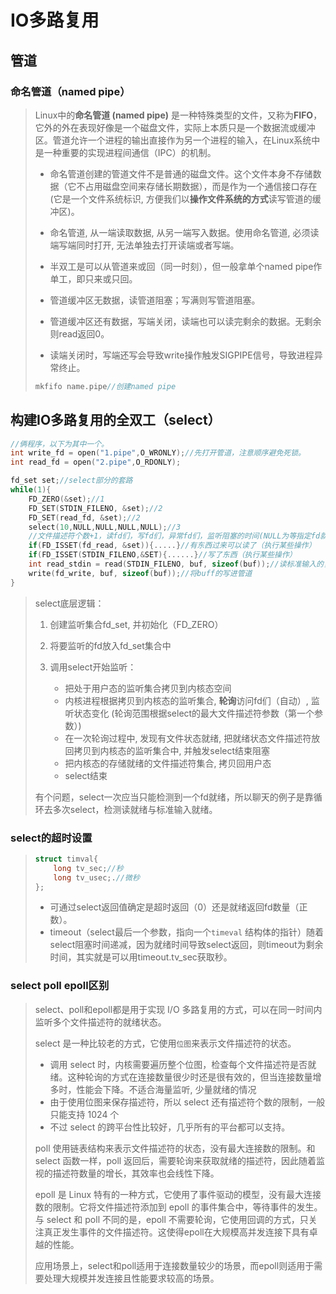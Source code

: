 # IO多路复用

##  管道

### 命名管道（named pipe）

> Linux中的**命名管道 (named  pipe)** 是一种特殊类型的文件，又称为**FIFO**，它外的外在表现好像是一个磁盘文件，实际上本质只是一个数据流或缓冲区。管道允许一个进程的输出直接作为另一个进程的输入，在Linux系统中是一种重要的实现进程间通信（IPC）的机制。
>
> - 命名管道创建的管道文件不是普通的磁盘文件。这个文件本身不存储数据（它不占用磁盘空间来存储长期数据），而是作为一个通信接口存在 (它是一个文件系统标识, 方便我们以**操作文件系统的方式**读写管道的缓冲区)。
>
> - 命名管道, 从一端读取数据, 从另一端写入数据。使用命名管道, 必须读端写端同时打开, 无法单独去打开读端或者写端。
>
> - 半双工是可以从管道来或回（同一时刻），但一般拿单个named pipe作单工，即只来或只回。
>
> - 管道缓冲区无数据，读管道阻塞；写满则写管道阻塞。
>
> - 管道缓冲区还有数据，写端关闭，读端也可以读完剩余的数据。无剩余则read返回0。
>
> - 读端关闭时，写端还写会导致write操作触发SIGPIPE信号，导致进程异常终止。
>
>   
>
> ````c
> mkfifo name.pipe//创建named pipe
> ````
>

## 构建IO多路复用的全双工（select）

```c
//俩程序，以下为其中一个。
int write_fd = open("1.pipe",O_WRONLY);//先打开管道，注意顺序避免死锁。
int read_fd = open("2.pipe",O_RDONLY);

fd_set set;//select部分的套路
while(1){
    FD_ZERO(&set);//1
    FD_SET(STDIN_FILENO, &set);//2
    FD_SET(read_fd, &set);//2
    select(10,NULL,NULL,NULL,NULL);//3
    //文件描述符个数+1，读fd们，写fd们，异常fd们，监听阻塞的时间(NULL为等指定fd就绪，0为不等待检查fd直接返回)；
    if(FD_ISSET(fd_read, &set)){.....}//有东西过来可以读了（执行某些操作）
    if(FD_ISSET(STDIN_FILENO,&SET){......}//写了东西（执行某些操作）
    int read_stdin = read(STDIN_FILENO, buf, sizeof(buf));//读标准输入的，传到buff
    write(fd_write, buf, sizeof(buf));//将buff的写进管道
}
```

> select底层逻辑：
>
> 1. 创建监听集合fd_set, 并初始化（FD_ZERO）
>
> 2. 将要监听的fd放入fd_set集合中
> 3. 调用select开始监听：
>    - 把处于用户态的监听集合拷贝到内核态空间
>    - 内核进程根据拷贝到内核态的监听集合, **轮询**访问fd们（自动）, 监听状态变化 (轮询范围根据select的最大文件描述符参数（第一个参数）)
>    - 在一次轮询过程中, 发现有文件状态就绪, 把就绪状态文件描述符放回拷贝到内核态的监听集合中, 并触发select结束阻塞
>    - 把内核态的存储就绪的文件描述符集合, 拷贝回用户态
>    - select结束
>
> 有个问题，select一次应当只能检测到一个fd就绪，所以聊天的例子是靠循环去多次select，检测读就绪与标准输入就绪。

### select的超时设置

> ````c
> struct timval{
>     long tv_sec;//秒
>     long tv_usec;.//微秒
> };
> ````
>
> - 可通过select返回值确定是超时返回（0）还是就绪返回fd数量（正数）。
> - timeout（select最后一个参数，指向一个`timeval` 结构体的指针）随着select阻塞时间递减，因为就绪时间导致select返回，则timeout为剩余时间，其实就是可以用timeout.tv_sec获取秒。

### select poll epoll区别

> select、poll和epoll都是用于实现 I/O 多路复用的方式，可以在同一时间内监听多个文件描述符的就绪状态。
>
> select 是一种比较老的方式，它使用`位图`来表示文件描述符的状态。
>
> - 调用 select 时，内核需要遍历整个位图，检查每个文件描述符是否就绪。这种轮询的方式在连接数量很少时还是很有效的，但当连接数量增多时，性能会下降。不适合海量监听, 少量就绪的情况
> - 由于使用位图来保存描述符，所以 select 还有描述符个数的限制，一般只能支持 1024 个
> - 不过 select 的跨平台性比较好，几乎所有的平台都可以支持。
>
> poll 使用链表结构来表示文件描述符的状态，没有最大连接数的限制。和 select 函数一样，poll 返回后，需要轮询来获取就绪的描述符，因此随着监视的描述符数量的增长，其效率也会线性下降。
>
> epoll 是 Linux 特有的一种方式，它使用了事件驱动的模型，没有最大连接数的限制。它将文件描述符添加到 epoll 的事件集合中，等待事件的发生。与 select 和 poll 不同的是，epoll 不需要轮询，它使用回调的方式，只关注真正发生事件的文件描述符。这使得epoll在大规模高并发连接下具有卓越的性能。
>
> 
>
> 应用场景上，select和poll适用于连接数量较少的场景，而epoll则适用于需要处理大规模并发连接且性能要求较高的场景。


